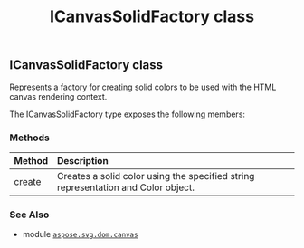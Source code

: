 ﻿---
title: ICanvasSolidFactory class
second_title: Aspose.SVG for Python via .NET API References
description: 
type: docs
weight: 70
url: /python-net/aspose.svg.dom.canvas/icanvassolidfactory/
is_root: false
---

## ICanvasSolidFactory class

Represents a factory for creating solid colors to be used with the HTML canvas rendering context.



The ICanvasSolidFactory type exposes the following members:

### Methods
| Method | Description |
| :- | :- |
| [create](/svg/python-net/aspose.svg.dom.canvas/icanvassolidfactory/create/#str-aspose.pydrawing.Color) | Creates a solid color using the specified string representation and Color object. |



### See Also
* module [`aspose.svg.dom.canvas`](..)
